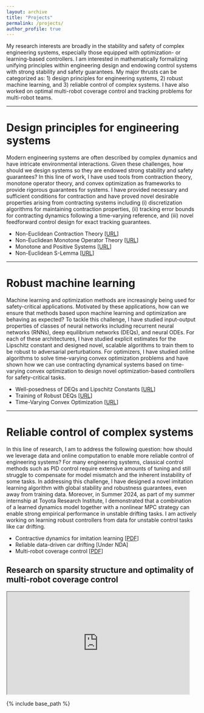 ```yaml
---
layout: archive
title: "Projects"
permalink: /projects/
author_profile: true
---
```


My research interests are broadly in the stability and safety of complex engineering systems, especially those equipped with optimization- or learning-based controllers. I am interested in mathematically formalizing unifying principles within engineering design and endowing control systems with strong stability and
safety guarantees. My major thrusts can be categorized as: 1) design principles for engineering systems, 2) robust machine learning, and 3) reliable control of complex systems. I have also worked on optimal multi-robot coverage control and tracking problems for multi-robot teams.

***
# Design principles for engineering systems

Modern engineering systems are often described by complex dynamics and have intricate environmental interactions. Given these challenges, how should we design systems so they are endowed strong stability and safety guarantees? In this line of work, I have used tools from contraction theory, monotone operator theory, and convex optimization as frameworks to provide rigorous guarantees for systems. I have provided necessary and sufficient conditions for contraction and have proved novel desirable properties arising from contracting systems including (i) discretization algorithms for maintaining contraction properties, (ii) tracking error bounds for contracting dynamics following a time-varying reference, and (iii) novel feedforward control design for exact tracking guarantees.

<ul>
  <li>Non-Euclidean Contraction Theory [<a href="https://arxiv.org/abs/2103.12263">URL</a>] </li>
  <li>Non-Euclidean Monotone Operator Theory [<a href="https://arxiv.org/abs/2303.11273">URL</a>] </li>
  <li>Monotone and Positive Systems [<a href="https://arxiv.org/abs/2104.01321">URL</a>] </li>
  <li>Non-Euclidean S-Lemma [<a href="https://arxiv.org/abs/2207.14579">URL</a>] </li>
</ul>

***
# Robust machine learning

Machine learning and optimization methods are increasingly being used for safety-critical applications. Motivated by these applications, how can we ensure that methods based upon machine learning and optimization are behaving as expected? To tackle this challenge, I have studied input-output properties of classes of neural networks including recurrent neural networks (RNNs), deep equilibrium networks (DEQs), and neural ODEs. For each of these architectures, I have studied explicit estimates for the Lipschitz constant and designed novel, scalable algorithms to train them to be robust to adversarial perturbations. For optimizers, I have studied online algorithms to solve time-varying convex optimization problems and have shown how we can use contracting dynamical systems based on time-varying convex optimization to design novel optimization-based controllers for safety-critical tasks.

<ul>
  <li>Well-posedness of DEQs and Lipschitz Constants [<a href="https://arxiv.org/abs/2106.03194">URL</a>] </li>
  <li>Training of Robust DEQs [<a href="https://arxiv.org/abs/2204.00187">URL</a>] </li>
  <li>Time-Varying Convex Optimization [<a href="https://arxiv.org/abs/2305.15595">URL</a>] </li>
</ul>
    
***
# Reliable control of complex systems

In this line of research, I am to address the following question: how should we leverage data and online computation to enable more reliable control of engineering systems? For many engineering systems, classical control methods such as PID control require extensive amounts of tuning and still struggle to compensate for model mismatch and the inherent instability of some tasks. In addressing this challenge, I have designed a novel imitation learning algorithm with global stability and robustness guarantees, even away from training data. Moreover, in Summer 2024, as part of my summer internship at Toyota Research Institute, I demonstrated that a combination of a learned dynamics model together with a nonlinear MPC strategy can enable strong empirical performance in unstable drifting tasks. I am actively working on learning robust controllers from data for unstable control tasks like car drifting.

<ul>
  <li>Contractive dynamics for imitation learning [<a href="https://arxiv.org/abs/2402.08090">PDF</a>] </li>
  <li>Reliable data-driven car drifting [Under NDA]</li>
  <li>Multi-robot coverage control [<a href="https://davydovalexander.github.io/files/AD-YDM19.pdf">PDF</a>] </li>
</ul> 
    
## Research on sparsity structure and optimality of multi-robot coverage control
<iframe src="https://www.youtube.com/embed/Zpz-Co44Zyg" width="480" height="270" ></iframe>

<!-- <img src= "/images/foo-bar-identity-th.jpg" alt = "sample image"> -->

<!-- {% if author.googlescholar %}
  You can also find my articles on <u><a href="{{author.googlescholar}}">my Google Scholar profile</a>.</u>
{% endif %} -->

{% include base_path %}

<!-- {% for post in site.publications reversed %}
  {% include archive-single.html %}
{% endfor %} -->

